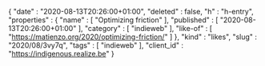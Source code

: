 {
  "date" : "2020-08-13T20:26:00+01:00",
  "deleted" : false,
  "h" : "h-entry",
  "properties" : {
    "name" : [ "Optimizing friction" ],
    "published" : [ "2020-08-13T20:26:00+01:00" ],
    "category" : [ "indieweb" ],
    "like-of" : [ "https://matienzo.org/2020/optimizing-friction/" ]
  },
  "kind" : "likes",
  "slug" : "2020/08/3vy7q",
  "tags" : [ "indieweb" ],
  "client_id" : "https://indigenous.realize.be"
}
